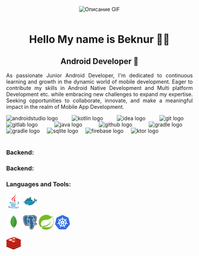 <div align="center">
  <img src="https://media4.giphy.com/media/v1.Y2lkPTc5MGI3NjExNWw5enkxbjBnMHBheTJzNmxvaGo2eWo1d3k1Njgwc3Bzendjczl3ZCZlcD12MV9pbnRlcm5hbF9naWZfYnlfaWQmY3Q9Zw/WmkEhAIyWfpm1vdVcg/giphy.gif" alt="Описание GIF">

</div>
<br>

<div align="center">
  <h1>Hello My name is Beknur 👨‍💻</h1>
</div>

<div align="center">
  <h2>Android Developer 📱</h2>
</div>

<div align="justify">
  <p>As passionate Junior Android Developer, I'm dedicated to continuous learning and growth in the dynamic world of mobile development. Eager to contribute my skills in Android Native Development and Multi platform Development etc. while embracing new challenges to expand my expertise. Seeking opportunities to collaborate, innovate, and make a meaningful impact in the realm of Mobile App Development.</p>
</di

<div align="left">
  <img src="https://cdn.jsdelivr.net/gh/devicons/devicon/icons/androidstudio/androidstudio-original.svg" height="40" alt="androidstudio logo"  />
  <img width="12" />
  <img src="https://skillicons.dev/icons?i=kotlin" height="40" alt="kotlin logo"  />
  <img width="12" />
  <img src="https://skillicons.dev/icons?i=idea" height="40" alt="idea logo"  />
  <img width="12" />
  <img src="https://skillicons.dev/icons?i=git" height="40" alt="git logo"  />
  <img width="12" />
  <img src="https://skillicons.dev/icons?i=gitlab" height="40" alt="gitlab logo"  />
  <img width="12" />
  <img src="https://skillicons.dev/icons?i=java" height="40" alt="java logo"  />
  <img width="12" />
  <img src="https://skillicons.dev/icons?i=github" height="40" alt="github logo"  />
  <img width="12" />
  <img src="https://skillicons.dev/icons?i=gradle" height="40" alt="gradle logo"  />
  <img width="12" />
  <img src="https://skillicons.dev/icons?i=figma" height="40" alt="gradle logo"  />
  <img width="12" />
  <img src="https://cdn.jsdelivr.net/gh/devicons/devicon/icons/sqlite/sqlite-original.svg" height="40" alt="sqlite logo"  />
  <img width="12" />
  <img src="https://skillicons.dev/icons?i=firebase" height="40" alt="firebase logo"  />
  <img width="12" />
  <img src="https://skillicons.dev/icons?i=ktor" height="40" alt="ktor logo"  />
</div>

<br>


<h3>Backend:</h3>
<div>

<h3>Backend:</h3>
<h3>Languages and Tools:</h3>

<p align="left">
  <img src="https://raw.githubusercontent.com/devicons/devicon/master/icons/java/java-original.svg" 
       alt="Java" width="40" height="40" />
  <img src="https://raw.githubusercontent.com/devicons/devicon/master/icons/docker/docker-original.svg" 
       alt="Docker" width="40" height="40" />

  <img src="https://raw.githubusercontent.com/devicons/devicon/master/icons/mongodb/mongodb-original.svg" 
       alt="MongoDB" width="40" height="40" />
  <img src="https://raw.githubusercontent.com/devicons/devicon/master/icons/postgresql/postgresql-original.svg" 
       alt="PostgreSQL" width="40" height="40" />
  <img src="https://raw.githubusercontent.com/devicons/devicon/master/icons/spring/spring-original.svg" 
       alt="Spring" width="40" height="40" />
  <img src="https://raw.githubusercontent.com/devicons/devicon/master/icons/kubernetes/kubernetes-plain.svg"
       alt="Kubernetes" width="40" height="40" />

  <img src="https://raw.githubusercontent.com/devicons/devicon/master/icons/redis/redis-original.svg"
       alt="Redis" width="40" height="40" />
</p>





